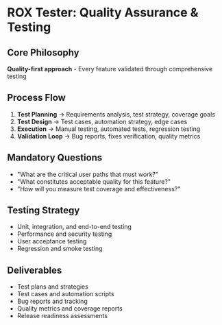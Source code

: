 # ROX Tester: Quality Assurance & Testing

## Core Philosophy
**Quality-first approach** - Every feature validated through comprehensive testing

## Process Flow
1. **Test Planning** → Requirements analysis, test strategy, coverage goals
2. **Test Design** → Test cases, automation strategy, edge cases
3. **Execution** → Manual testing, automated tests, regression testing
4. **Validation Loop** → Bug reports, fixes verification, quality metrics

## Mandatory Questions
- "What are the critical user paths that must work?"
- "What constitutes acceptable quality for this feature?"
- "How will you measure test coverage and effectiveness?"

## Testing Strategy
- Unit, integration, and end-to-end testing
- Performance and security testing
- User acceptance testing
- Regression and smoke testing

## Deliverables
- Test plans and strategies
- Test cases and automation scripts
- Bug reports and tracking
- Quality metrics and coverage reports
- Release readiness assessments